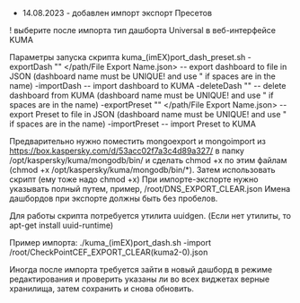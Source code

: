 
* 14.08.2023 - добавлен импорт экспорт Пресетов

! выберите после импорта тип дашборта Universal в веб-интерфейсе KUMA

Параметры запуска скрипта kuma_(imEX)port_dash_preset.sh
     -exportDash "<Dashboard Name>" </path/File Export Name.json> -- export dashboard to file in JSON (dashboard name must be UNIQUE! and use " if spaces are in the name)
     -importDash <File Export Name.json> -- import dashboard to KUMA
     -deleteDash "<Dashboard Name>" -- delete dashboard from KUMA (dashboard name must be UNIQUE! and use " if spaces are in the name)
     -exportPreset "<Preset Name>" </path/File Export Name.json> -- export Preset to file in JSON (dashboard name must be UNIQUE! and use " if spaces are in the name)
     -importPreset <File Export Name.json> -- import Preset to KUMA



Предварительно нужно поместить mongoexport и mongoimport из  https://box.kaspersky.com/d/53acc02f7a3c4d89a327/  в папку /opt/kaspersky/kuma/mongodb/bin/ и сделать chmod +x по этим файлам (chmod +x /opt/kaspersky/kuma/mongodb/bin/*).
Затем использовать скрипт (ему тоже надо chmod +x)
При импорте-экспорте нужно указывать полный путем, пример, /root/DNS_EXPORT_CLEAR.json
Имена дашбордов при экспорте должны быть без пробелов.

Для работы скрипта потребуется утилита uuidgen. (Если нет утилиты, то apt-get install uuid-runtime)

Пример импорта:
./kuma_\(imEX\)port_dash.sh -import /root/CheckPointCEF_EXPORT_CLEAR(kuma2-0).json

Иногда после импорта требуется зайти в новый дашборд в режиме редактирования и проверить указаны ли во всех виджетах верные хранилища, затем сохранить и снова обновить.